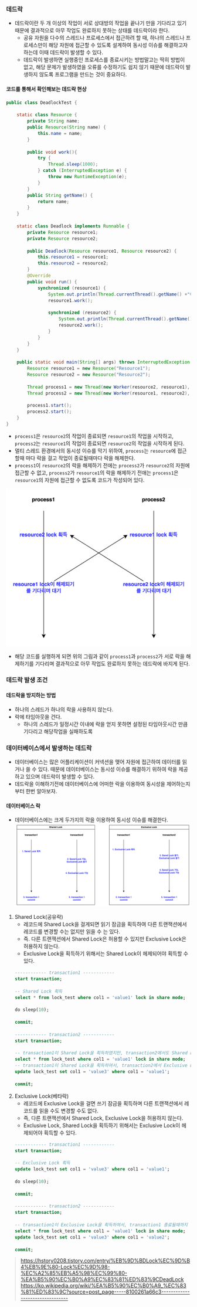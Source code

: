 
### 데드락

- 데드락이란 두 개 이상의 작업이 서로 상대방의 작업을 끝나기 만을 기다리고 있기 때문에 결과적으로 아무 작업도 완료하지 못하는 상태를 데드락이라 한다.
  - 공유 자원을 다수의 스레드나 프로세스에서 접근하려 할 때, 하나의 스레드나 프로세스만이 해당 자원에 접근할 수 있도록 설계하여 동시성 이슈를 해결하고자 하는데 이때 데드락이 발생할 수 있다.  
  - 데드락이 발생하면 실행중인 프로세스를 종료시키는 방법말고는 딱히 방법이 없고, 해당 문제가 발생하였을 오류를 수정하기도 쉽지 않기 때문에 데드락이 발생하지 않도록 프로그램을 만드는 것이 중요하다.

#### 코드를 통해서 확인해보는 데드락 현상

```java
public class DeadlockTest {

    static class Resource {
        private String name;
        public Resource(String name) {
            this.name = name;
        }

        public void work(){
            try {
                Thread.sleep(1000);
            } catch (InterruptedException e) {
                throw new RuntimeException(e);
            }
        }
        public String getName() {
            return name;
        }
    }

    static class Deadlock implements Runnable {
        private Resource resource1;
        private Resource resource2;

        public Deadlock(Resource resource1, Resource resource2) {
            this.resource1 = resource1;
            this.resource2 = resource2;
        }
        @Override
        public void run() {
            synchronized (resource1) {
                System.out.println(Thread.currentThread().getName() +"이 " + resource1.getName() + "에 대한 작업을 위하여 락을 획득했습니다.");
                resource1.work();

                synchronized (resource2) {
                    System.out.println(Thread.currentThread().getName() +" 이 " + resource2.getName() + "에 대한 작업을 위하여 락을 획득했습니다.");
                    resource2.work();
                }
            }
        }
    }

    public static void main(String[] args) throws InterruptedException {
        Resource resource1 = new Resource("Resource1");
        Resource resource2 = new Resource("Resource2");

        Thread process1 = new Thread(new Worker(resource2, resource1), "Process1");
        Thread process2 = new Thread(new Worker(resource1, resource2), "Process2");

        process1.start();
        process2.start();
    }
}
```
- `process1`은 `resource2`의 작업이 종료되면 `resource1`의 작업을 시작하고, `process2`는 `resource1`의 작업이 종료되면 `resource2`의 작업을 시작하게 된다.
- 멀티 스레드 환경에서의 동시성 이슈를 막기 위하여, `process`는 `resource`에 접근할때 마다 락을 걸고 작업이 종료될때마다 락을 해제한다.
- `process1`이 `resource2`의 락을 해제하기 전에는 `process2`가 `resource2`의 자원에 접근할 수 없고, `process2`가 `resource1`의 락을 해제하기 전애는 `process1`은 `resource1`의 자원에 접근할 수 없도록 코드가 작성되어 있다.

![](./img/java_deadlock.png)

- 해당 코드를 실행하게 되면 위의 그림과 같이 `process1`과 `process2`가 서로 락을 해제하기를 기다리며 결과적으로 아무 작업도 완료하지 못하는 데드락에 바지게 된다.


### 데드락 발생 조건

#### 데드락을 방지하는 방법

- 하나의 스레드가 하나의 락을 사용하지 않는다.
- 락에 타임아웃을 건다.
  - 하나의 스레드가 일정시간 이내에 락을 얻지 못하면 설정된 타임아웃시간 만큼 기다리고 해당작업을 실패하도록



### 데이터베이스에서 발생하는 데드락

- 데이터베이스는 많은 어플리케이션이 커넥션을 맺어 자원에 접근하여 데이터를 읽거나 쓸 수 있다. 때문에 데이터베이스는 동시성 이슈를 해결하기 위하여 락을 제공하고 있으며 데드락이 발생할 수 있다.
- 데드락을 이해하기전에 데이터베이스에 어떠한 락을 이용하여 동시성을 제어하는지부터 한번 알아보자.

#### 데이터베이스 락
- 데이터베이스에는 크게 두가지의 락을 이용하여 동시성 이슈를 해결한다.
![](./img/database_lock.png)
1. Shared Lock(공유락)
   - 레코드에 Shared Lock을 걸게되면 읽기 잠금을 획득하여 다른 트랜잭션에서 레코드를 변경할 수는 없지만 읽을 수 는 있다.
   - 즉. 다른 트랜잭션에서 Shared Lock은 허용할 수 있지만 Exclusive Lock은 허용하지 않는다.
   - Exclusive Lock을 획득하기 위해서는 Shared Lock이 헤제되어야 획득할 수 있다.
    ```sql
    ------------ transaction1 ------------
    start transaction;

    -- Shared Lock 획득
    select * from lock_test where col1 = 'value1' lock in share mode;

    do sleep(10);

    commit;

    ------------ transaction2 ------------
    start transaction;

    -- transaction1이 Shared Lock을 획득하였지만, transaction2에서도 Shared Lock 획득 가능
    select * from lock_test where col1 = 'value1' lock in share mode;
    -- transaction1이 Shared Lock을 획득하여서, transaction2에서 Exclusive Lock 획득 불가, transaction1이 종료될때까지 기다림
    update lock_test set col1 = 'value3' where col1 = 'value1';

    commit;    
    ```
2. Exclusive Lock(베타락)
   - 레코드에 Exclusive Lock을 걸면 쓰기 잠금을 획득하며 다른 트랜잭션에서 레코드를 읽을 수도 변경할 수도 없다. 
   - 즉, 다른 트랜잭션에서 Shared Lock, Exclusive Lock을 허용하지 않는다.
   - Exclusive Lock, Shared Lock을 획득하기 위해서는 Exclusive Lock이 헤제되어야 획득할 수 있다.
    ```sql
    ------------ transaction1 ------------
    start transaction;

    -- Exclusive Lock 획득
    update lock_test set col1 = 'value3' where col1 = 'value1';

    do sleep(10);

    commit;

    ------------ transaction2 ------------
    start transaction;

    -- transaction1이 Exclusive Lock을 획득하여서, transaction1 종료될때까지 기다림
    select * from lock_test where col1 = 'value1' lock in share mode;
    update lock_test set col1 = 'value3' where col1 = 'value2';

    commit;
    ```


> https://hstory0208.tistory.com/entry/%EB%9D%BDLock%EC%9D%B4%EB%9E%80-Lock%EC%9D%98-%EC%A2%85%EB%A5%98%EC%99%80-%EA%B5%90%EC%B0%A9%EC%83%81%ED%83%9CDeadLock
> https://ko.wikipedia.org/wiki/%EA%B5%90%EC%B0%A9_%EC%83%81%ED%83%9C?source=post_page-----8100261a66c3--------------------------------
